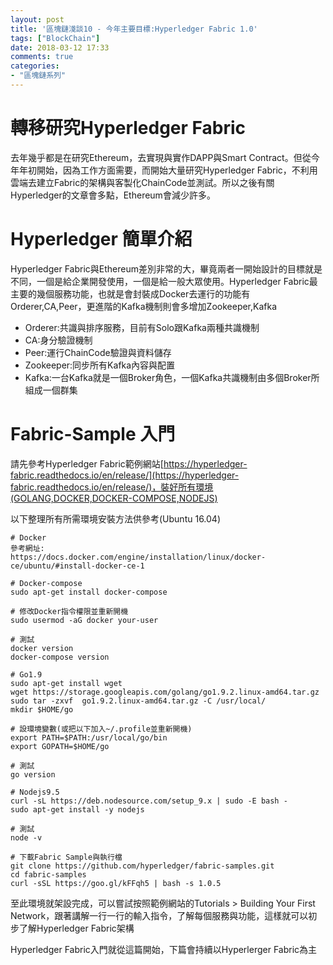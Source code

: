 ```yaml
---
layout: post
title: '區塊鏈淺談10 - 今年主要目標:Hyperledger Fabric 1.0'
tags: ["BlockChain"]
date: 2018-03-12 17:33
comments: true
categories: 
- "區塊鏈系列"
---
```

# 轉移研究Hyperledger Fabric
去年幾乎都是在研究Ethereum，去實現與實作DAPP與Smart Contract。但從今年年初開始，因為工作方面需要，而開始大量研究Hyperledger Fabric，不利用雲端去建立Fabric的架構與客製化ChainCode並測試。所以之後有關Hyperledger的文章會多點，Ethereum會減少許多。

# Hyperledger 簡單介紹
Hyperledger Fabric與Ethereum差別非常的大，畢竟兩者一開始設計的目標就是不同，一個是給企業開發使用，一個是給一般大眾使用。Hyperledger Fabric最主要的幾個服務功能，也就是會封裝成Docker去運行的功能有Orderer,CA,Peer，更進階的Kafka機制則會多增加Zookeeper,Kafka
 * Orderer:共識與排序服務，目前有Solo跟Kafka兩種共識機制
 * CA:身分驗證機制
 * Peer:運行ChainCode驗證與資料儲存
 * Zookeeper:同步所有Kafka內容與配置
 * Kafka:一台Kafka就是一個Broker角色，一個Kafka共識機制由多個Broker所組成一個群集

# Fabric-Sample 入門
請先參考Hyperledger Fabric範例網站[https://hyperledger-fabric.readthedocs.io/en/release/](https://hyperledger-fabric.readthedocs.io/en/release/)，裝好所有環境(GOLANG,DOCKER,DOCKER-COMPOSE,NODEJS)

以下整理所有所需環境安裝方法供參考(Ubuntu 16.04)
```
# Docker
參考網址:
https://docs.docker.com/engine/installation/linux/docker-ce/ubuntu/#install-docker-ce-1

# Docker-compose
sudo apt-get install docker-compose

# 修改Docker指令權限並重新開機
sudo usermod -aG docker your-user

# 測試
docker version 
docker-compose version

# Go1.9
sudo apt-get install wget
wget https://storage.googleapis.com/golang/go1.9.2.linux-amd64.tar.gz
sudo tar -zxvf  go1.9.2.linux-amd64.tar.gz -C /usr/local/
mkdir $HOME/go

# 設環境變數(或把以下加入~/.profile並重新開機)
export PATH=$PATH:/usr/local/go/bin
export GOPATH=$HOME/go

# 測試
go version

# Nodejs9.5
curl -sL https://deb.nodesource.com/setup_9.x | sudo -E bash -
sudo apt-get install -y nodejs

# 測試
node -v

# 下載Fabric Sample與執行檔
git clone https://github.com/hyperledger/fabric-samples.git
cd fabric-samples
curl -sSL https://goo.gl/kFFqh5 | bash -s 1.0.5
```
至此環境就架設完成，可以嘗試按照範例網站的Tutorials > Building Your First Network，跟著講解一行一行的輸入指令，了解每個服務與功能，這樣就可以初步了解Hyperledger Fabric架構

Hyperledger Fabric入門就從這篇開始，下篇會持續以Hyperlerger Fabric為主